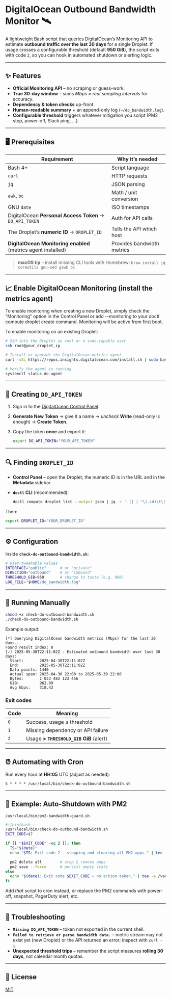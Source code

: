 # DigitalOcean Outbound Bandwidth Monitor 🛰️

A lightweight Bash script that queries DigitalOcean’s Monitoring API to estimate **outbound traffic over the last 30 days** for a single Droplet.
If usage crosses a configurable threshold (default **950 GiB**), the script exits with code `2`, so you can hook in automated shutdown or alerting logic.

---

## ✨ Features

* **Official Monitoring API** – no scraping or guess-work.
* **True 30-day window** – sums *Mbps × real sampling intervals* for accuracy.
* **Dependency & token checks** up-front.
* **Human-readable summary** + an append-only log (`~/do_bandwidth.log`).
* **Configurable threshold** triggers whatever mitigation you script (PM2 stop, power-off, Slack ping, …).

---

## 🖥️ Prerequisites

| Requirement | Why it’s needed |
|-------------|-----------------|
| Bash 4+     | Script language |
| `curl`      | HTTP requests   |
| `jq`        | JSON parsing    |
| `awk`, `bc` | Math / unit conversion |
| GNU `date`  | ISO timestamps  |
| DigitalOcean **Personal Access Token** → `DO_API_TOKEN` | Auth for API calls |
| The Droplet’s **numeric ID** → `DROPLET_ID` | Tells the API which host |
| **DigitalOcean Monitoring enabled** (metrics agent installed) | Provides bandwidth metrics |

> **macOS tip** – install missing CLI tools with Homebrew:
> `brew install jq coreutils gnu-sed gawk bc`

---

## 📈 Enable DigitalOcean Monitoring (install the metrics agent)
To enable monitoring when creating a new Droplet, simply check the “Monitoring” option in the Control Panel or add --monitoring to your doctl compute droplet create command. Monitoring will be active from first boot.

To enable monitoring on an existing Droplet:

   ```bash
   # SSH into the Droplet as root or a sudo-capable user
   ssh root@your_droplet_ip
   
   # Install or upgrade the DigitalOcean metrics agent
   curl -sSL https://repos.insights.digitalocean.com/install.sh | sudo bash
   
   # Verify the agent is running
   systemctl status do-agent
   ```

---

## 🔑 Creating `DO_API_TOKEN`

1. Sign in to the [DigitalOcean Control Panel](https://cloud.digitalocean.com/account/api/tokens).
2. **Generate New Token** → give it a name → *uncheck* **Write** (read-only is enough) → **Create Token**.
3. Copy the token **once** and export it:

   ```bash
   export DO_API_TOKEN="YOUR_API_TOKEN"
   ```

---

## 🔍 Finding `DROPLET_ID`

* **Control Panel** – open the Droplet; the numeric ID is in the URL and in the **Metadata** sidebar.
* **`doctl` CLI** (recommended):

  ```bash
  doctl compute droplet list --output json | jq -r '.[] | "\(.id)\t\(.name)"'
  ```

Then:

```bash
export DROPLET_ID="YOUR_DROPLET_ID"
```

---

## ⚙️ Configuration

Inside **`check-do-outbound-bandwidth.sh`**:

```bash
# User-tweakable values
INTERFACE="public"      # or "private"
DIRECTION="outbound"    # or "inbound"
THRESHOLD_GIB=950       # change to taste (e.g. 900)
LOG_FILE="$HOME/do_bandwidth.log"
```

---

## 🚀 Running Manually

```bash
chmod +x check-do-outbound-bandwidth.sh
./check-do-outbound-bandwidth.sh
```

Example output:

```
[*] Querying DigitalOcean bandwidth metrics (Mbps) for the last 30 days...
Found result index: 0
[✓] 2025-05-30T22:11:02Z - Estimated outbound bandwidth over last 30 days:
  Start:       2025-04-30T22:11:02Z
  End:         2025-05-30T22:11:02Z
  Data points: 1440
  Actual span: 2025-04-30 22:00 to 2025-05-30 22:00
  Bytes:       1 033 482 123 456
  GiB:         962.09
  Avg kbps:    318.42
```

### Exit codes

| Code | Meaning                                 |
| ---- | --------------------------------------- |
| `0`  | Success, usage ≤ threshold              |
| `1`  | Missing dependency or API failure       |
| `2`  | Usage **> `THRESHOLD_GIB` GiB** (alert) |

---

## ⏰ Automating with Cron

Run every hour at **HH:05** UTC (adjust as needed):

```cron
5 * * * * /usr/local/bin/check-do-outbound-bandwidth.sh
```

---

## 🔌 Example: Auto-Shutdown with PM2

`/usr/local/bin/pm2-bandwidth-guard.sh`

```bash
#!/bin/bash
/usr/local/bin/check-do-outbound-bandwidth.sh
EXIT_CODE=$?

if [[ "$EXIT_CODE" -eq 2 ]]; then
  TS="$(date)"
  echo "$TS: Exit code 2 — stopping and clearing all PM2 apps." | tee -a /var/log/pm2-monitor.log

  pm2 delete all        # stop & remove apps
  pm2 save --force      # persist empty state
else
  echo "$(date): Exit code $EXIT_CODE — no action taken." | tee -a /var/log/pm2-monitor.log
fi
```

Add *that* script to cron instead, or replace the PM2 commands with power-off, snapshot, PagerDuty alert, etc.

---

## 📝 Troubleshooting

* **`Missing DO_API_TOKEN`** – token not exported in the current shell.
* **`Failed to retrieve or parse bandwidth data.`** – metric stream may not exist yet (new Droplet) or the API returned an error; inspect with `curl -i`.
* **Unexpected threshold trips** – remember the script measures **rolling 30 days**, not calendar month quotas.

---

## 📜 License

[MIT](LICENSE)
